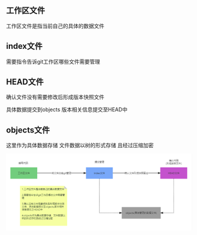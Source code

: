 ## 工作区文件

   工作区文件是指当前自己的具体的数据文件
## index文件
   
   需要指令告诉git工作区哪些文件需要管理
## HEAD文件

   确认文件没有需要修改后形成版本快照文件
   
   具体数据提交到objects 版本相关信息提交至HEAD中
## objects文件
 
   这里作为具体数据存储 文件数据以树的形式存储 且经过压缩加密

![文件关系](img-flow.png)
